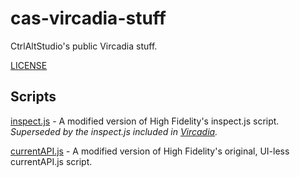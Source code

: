 # cas-vircadia-stuff

CtrlAltStudio's public Vircadia stuff.

[LICENSE](./LICENSE)


## Scripts

[inspect.js](scripts/inspect) - A modified version of High Fidelity's inspect.js script. 
_Superseded by the inspect.js included in [Vircadia](https://vircadia.com/)._

[currentAPI.js](scripts/currentAPI) - A modified version of High Fidelity's original, UI-less currentAPI.js script.
